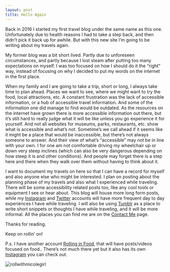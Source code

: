 ```yaml
---
layout: post
title: Hello Again
---
```


Back in 2016 I started my first travel blog under the same name as this one. Unfortunately due to health reasons I had to take a step back, and then didn’t pick it back up for awhile. But with this new site I’m going to be writing about my travels again.

My former blog was a bit short lived. Partly due to unforeseen circumstances, and partly because I lost steam after putting too many expectations on myself. I was too focused on how I should do it the “right” way, instead of focusing on why I decided to put my words on the internet in the first place. 

When my family and I are going to take a trip, short or long, I always take time to plan ahead. Places we want to see, where we might want to try the food, local attractions, etc. A constant frustration was the lack of accessible information, or a hub of accessible travel information. And some of the information one did manage to find would be outdated. As the resources on the internet have grown there is more accessible information out there, but it’s still hard to really judge what it will be like unless you go experience it for yourself. And not all websites for museums, parks, restaurants, etc. show what is accessible and what’s not. Sometime’s we call ahead if it seems like it might be a place that would be inaccessible, but there’s not always someone to answer. And their view of what’s “accessible” may not be in line with your own. I for one am not comfortable driving my wheelchair up or down very steep inclines (which can also be very dangerous depending on how steep it is and other conditions). And people may forget there is a step here and there when they walk over them without having to think about it.

I want to document my travels on here so that I can have a record for myself and also anyone else who might be interested. I plan on posting about the planning phase of my travels and also what I experienced while traveling. There will be some accessibility related posts too, like any cool tools or equipment I see or hear about. This blog will house more long form posts, while my [Instagram](https://www.instagram.com/rollwithmicole/) and [Twitter](twitter.com/rollwithmicole) accounts will have more frequent day to day experiences I have while traveling. I will also be using [Tumblr](rollwithmicole.tumblr.com) as a place to write short snippets or thoughts I have while traveling, and it will be more informal. All the places you can find me are on the [Contact Me](RollWithMicole.github.io/contact) page.

Thanks for reading.

Keep on rollin’ on!

P.s. I have another account [Rolling in Food](https://rollwithmicole.com/rollinginfood), that will have posts/videos focused on food.. There’s not much there yet but it also has its own [Instagram](instagram.com/rollinginfood) you can check out.

![rollwithmicolegirl](https://rollwithmicole.github.io/img/logos%20and%20avatars/mascot.png)
